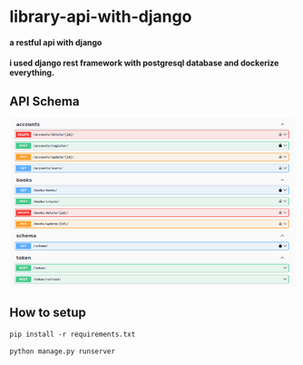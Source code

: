 # library-api-with-django

#### a restful api with django

#### i used django rest framework with postgresql database and dockerize everything.

## API Schema

![Schemas Image](images/doc.png)

## How to setup
```
pip install -r requirements.txt
```

```
python manage.py runserver
```
